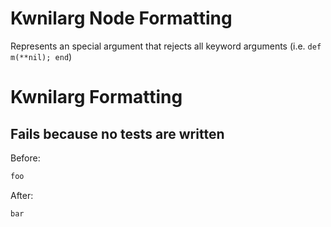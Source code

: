 <!-- BEGIN_AUTOGENERATED -->
# Kwnilarg Node Formatting

Represents an special argument that rejects all keyword arguments (i.e. `def m(**nil); end`)
<!-- END_AUTOGENERATED -->
# Kwnilarg Formatting

## Fails because no tests are written

Before:
```ruby
foo
```

After:
```ruby
bar
```
